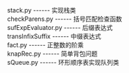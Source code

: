 stack.py ------ 实现栈类  
checkParens.py ------ 括号匹配检查函数  
sufExpEvaluator.py ------ 后缀表达式  
transInfixSuffix ------ 中缀表达式  
fact.py ------ 正整数的阶乘  
knapRec.py ------ 简单背包问题  
sQueue.py ------  环形顺序表实现队列类  